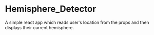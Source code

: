 # Hemisphere_Detector
 A simple react app which reads user's location from the props and then displays their current hemisphere.
